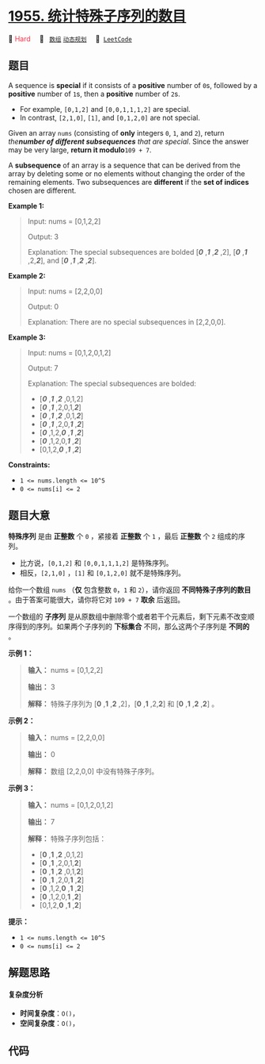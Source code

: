 # [1955. 统计特殊子序列的数目](https://leetcode.com/problems/count-number-of-special-subsequences)

🔴 <font color=#ff334b>Hard</font>&emsp; 🔖&ensp; [`数组`](/leetcode/outline/tag/array.md) [`动态规划`](/leetcode/outline/tag/dynamic-programming.md)&emsp; 🔗&ensp;[`LeetCode`](https://leetcode.com/problems/count-number-of-special-subsequences)


## 题目

A sequence is **special** if it consists of a **positive** number of `0`s,
followed by a **positive** number of `1`s, then a **positive** number of `2`s.

  * For example, `[0,1,2]` and `[0,0,1,1,1,2]` are special.
  * In contrast, `[2,1,0]`, `[1]`, and `[0,1,2,0]` are not special.

Given an array `nums` (consisting of **only** integers `0`, `1`, and `2`),
return _the**number of different subsequences** that are special_. Since the
answer may be very large, **return it modulo**`109 + 7`.

A **subsequence** of an array is a sequence that can be derived from the array
by deleting some or no elements without changing the order of the remaining
elements. Two subsequences are **different** if the **set of indices** chosen
are different.



**Example 1:**

> Input: nums = [0,1,2,2]
> 
> Output: 3
> 
> Explanation: The special subsequences are bolded [**_0_** ,**_1_** ,**_2_** ,2], [**_0_** ,**_1_** ,2,**_2_**], and [**_0_** ,**_1_** ,**_2_** ,**_2_**].

**Example 2:**

> Input: nums = [2,2,0,0]
> 
> Output: 0
> 
> Explanation: There are no special subsequences in [2,2,0,0].

**Example 3:**

> Input: nums = [0,1,2,0,1,2]
> 
> Output: 7
> 
> Explanation: The special subsequences are bolded:
> - [**_0_** ,**_1_** ,**_2_** ,0,1,2]
> - [**_0_** ,**_1_** ,2,0,1,**_2_**]
> - [**_0_** ,**_1_** ,**_2_** ,0,1,**_2_**]
> - [**_0_** ,**_1_** ,2,0,**_1_** ,**_2_**]
> - [**_0_** ,1,2,**_0_** ,**_1_** ,**_2_**]
> - [**_0_** ,1,2,0,**_1_** ,**_2_**]
> - [0,1,2,**_0_** ,**_1_** ,**_2_**]

**Constraints:**

  * `1 <= nums.length <= 10^5`
  * `0 <= nums[i] <= 2`


## 题目大意

**特殊序列** 是由 **正整数**  个 `0` ，紧接着 **正整数**  个 `1` ，最后 **正整数**  个 `2` 组成的序列。

  * 比方说，`[0,1,2]` 和 `[0,0,1,1,1,2]` 是特殊序列。
  * 相反，`[2,1,0]` ，`[1]` 和 `[0,1,2,0]` 就不是特殊序列。

给你一个数组 `nums` （**仅**  包含整数 `0`，`1` 和 `2`），请你返回 **不同特殊子序列的数目**  。由于答案可能很大，请你将它对
`109 + 7` **取余** 后返回。

一个数组的 **子序列**  是从原数组中删除零个或者若干个元素后，剩下元素不改变顺序得到的序列。如果两个子序列的 **下标集合**
不同，那么这两个子序列是 **不同的**  。



**示例 1：**

> 
> 
> 
> 
> 
> **输入：** nums = [0,1,2,2]
> 
> **输出：** 3
> 
> **解释：** 特殊子序列为 [**0** ,**1** ,**2** ,2]，[**0** ,**1** ,2,**2**] 和 [**0** ,**1** ,**2** ,**2**] 。
> 
> 

**示例 2：**

> 
> 
> 
> 
> 
> **输入：** nums = [2,2,0,0]
> 
> **输出：** 0
> 
> **解释：** 数组 [2,2,0,0] 中没有特殊子序列。
> 
> 

**示例 3：**

> 
> 
> 
> 
> 
> **输入：** nums = [0,1,2,0,1,2]
> 
> **输出：** 7
> 
> **解释：** 特殊子序列包括：
> - [**0** ,**1** ,**2** ,0,1,2]
> - [**0** ,**1** ,2,0,1,**2**]
> - [**0** ,**1** ,**2** ,0,1,**2**]
> - [**0** ,**1** ,2,0,**1** ,**2**]
> - [**0** ,1,2,**0** ,**1** ,**2**]
> - [**0** ,1,2,0,**1** ,**2**]
> - [0,1,2,**0** ,**1** ,**2**]
> 
> 



**提示：**

  * `1 <= nums.length <= 10^5`
  * `0 <= nums[i] <= 2`


## 解题思路

#### 复杂度分析

- **时间复杂度**：`O()`，
- **空间复杂度**：`O()`，

## 代码

```javascript

```